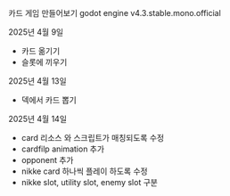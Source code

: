 카드 게임 만들어보기
godot engine v4.3.stable.mono.official

2025년 4월 9일
 - 카드 옮기기
 - 슬롯에 끼우기


2025년 4월 13일
 - 덱에서 카드 뽑기

2025년 4월 14일
 - card 리소스 와 스크립트가 매칭되도록 수정
 - cardfilp animation 추가
 - opponent 추가
 - nikke card 하나씩 플레이 하도록 수정
 - nikke slot, utility slot, enemy slot 구분
